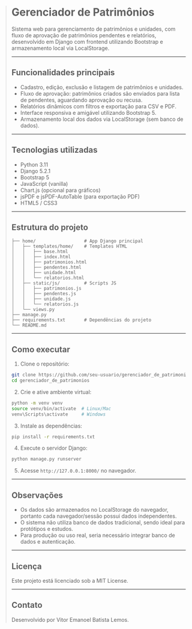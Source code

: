 > # Gerenciador de Patrimônios
>
> Sistema web para gerenciamento de patrimônios e unidades, com fluxo de aprovação de patrimônios pendentes e relatórios, desenvolvido em Django com frontend utilizando Bootstrap e armazenamento local via LocalStorage.
>
> ---
>
> ## Funcionalidades principais
>
> - Cadastro, edição, exclusão e listagem de patrimônios e unidades.
> - Fluxo de aprovação: patrimônios criados são enviados para lista de pendentes, aguardando aprovação ou recusa.
> - Relatórios dinâmicos com filtros e exportação para CSV e PDF.
> - Interface responsiva e amigável utilizando Bootstrap 5.
> - Armazenamento local dos dados via LocalStorage (sem banco de dados).
>
> ---
>
> ## Tecnologias utilizadas
>
> - Python 3.11
> - Django 5.2.1
> - Bootstrap 5
> - JavaScript (vanilla)
> - Chart.js (opcional para gráficos)
> - jsPDF e jsPDF-AutoTable (para exportação PDF)
> - HTML5 / CSS3
>
> ---
>
> ## Estrutura do projeto
>
> ```
> ├── home/                  # App Django principal
> │   ├── templates/home/    # Templates HTML
> │   │   ├── base.html
> │   │   ├── index.html
> │   │   ├── patrimonios.html
> │   │   ├── pendentes.html
> │   │   ├── unidade.html
> │   │   └── relatorios.html
> │   ├── static/js/         # Scripts JS
> │   │   ├── patrimonios.js
> │   │   ├── pendentes.js
> │   │   ├── unidade.js
> │   │   └── relatorios.js
> │   └── views.py
> ├── manage.py
> ├── requirements.txt       # Dependências do projeto
> └── README.md
> ```
>
> ---
>
> ## Como executar
>
> 1. Clone o repositório:
>
> ```bash
> git clone https://github.com/seu-usuario/gerenciador_de_patrimonios.git
> cd gerenciador_de_patrimonios
> ```
>
> 2. Crie e ative ambiente virtual:
>
> ```bash
> python -m venv venv
> source venv/bin/activate  # Linux/Mac
> venv\Scripts\activate     # Windows
> ```
>
> 3. Instale as dependências:
>
> ```bash
> pip install -r requirements.txt
> ```
>
> 4. Execute o servidor Django:
>
> ```bash
> python manage.py runserver
> ```
>
> 5. Acesse `http://127.0.0.1:8000/` no navegador.
>
> ---
>
> ## Observações
>
> - Os dados são armazenados no LocalStorage do navegador, portanto cada navegador/sessão possui dados independentes.
> - O sistema não utiliza banco de dados tradicional, sendo ideal para protótipos e estudos.
> - Para produção ou uso real, seria necessário integrar banco de dados e autenticação.
>
> ---
>
> ## Licença
>
> Este projeto está licenciado sob a MIT License.
>
> ---
>
> ## Contato
>
> Desenvolvido por Vitor Emanoel Batista Lemos.
>

